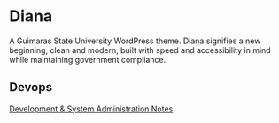 # Diana

A Guimaras State University WordPress theme. Diana signifies a new beginning, clean and modern, built with speed and accessibility in mind while maintaining government compliance.

## Devops

[Development & System Administration Notes](../master/README-DEVOPS.md)